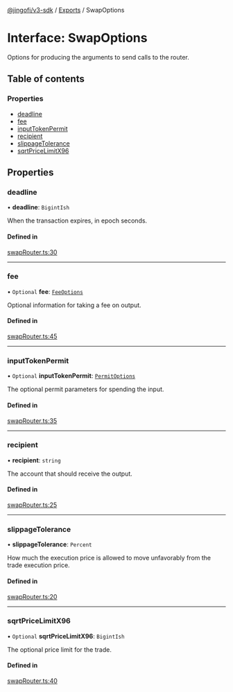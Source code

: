 [@jingofi/v3-sdk](../README.md) / [Exports](../modules.md) / SwapOptions

# Interface: SwapOptions

Options for producing the arguments to send calls to the router.

## Table of contents

### Properties

- [deadline](SwapOptions.md#deadline)
- [fee](SwapOptions.md#fee)
- [inputTokenPermit](SwapOptions.md#inputtokenpermit)
- [recipient](SwapOptions.md#recipient)
- [slippageTolerance](SwapOptions.md#slippagetolerance)
- [sqrtPriceLimitX96](SwapOptions.md#sqrtpricelimitx96)

## Properties

### deadline

• **deadline**: `BigintIsh`

When the transaction expires, in epoch seconds.

#### Defined in

[swapRouter.ts:30](https://github.com/Jingo-Finance/v3-sdk/blob/08a7c05/src/swapRouter.ts#L30)

___

### fee

• `Optional` **fee**: [`FeeOptions`](FeeOptions.md)

Optional information for taking a fee on output.

#### Defined in

[swapRouter.ts:45](https://github.com/Jingo-Finance/v3-sdk/blob/08a7c05/src/swapRouter.ts#L45)

___

### inputTokenPermit

• `Optional` **inputTokenPermit**: [`PermitOptions`](../modules.md#permitoptions)

The optional permit parameters for spending the input.

#### Defined in

[swapRouter.ts:35](https://github.com/Jingo-Finance/v3-sdk/blob/08a7c05/src/swapRouter.ts#L35)

___

### recipient

• **recipient**: `string`

The account that should receive the output.

#### Defined in

[swapRouter.ts:25](https://github.com/Jingo-Finance/v3-sdk/blob/08a7c05/src/swapRouter.ts#L25)

___

### slippageTolerance

• **slippageTolerance**: `Percent`

How much the execution price is allowed to move unfavorably from the trade execution price.

#### Defined in

[swapRouter.ts:20](https://github.com/Jingo-Finance/v3-sdk/blob/08a7c05/src/swapRouter.ts#L20)

___

### sqrtPriceLimitX96

• `Optional` **sqrtPriceLimitX96**: `BigintIsh`

The optional price limit for the trade.

#### Defined in

[swapRouter.ts:40](https://github.com/Jingo-Finance/v3-sdk/blob/08a7c05/src/swapRouter.ts#L40)

